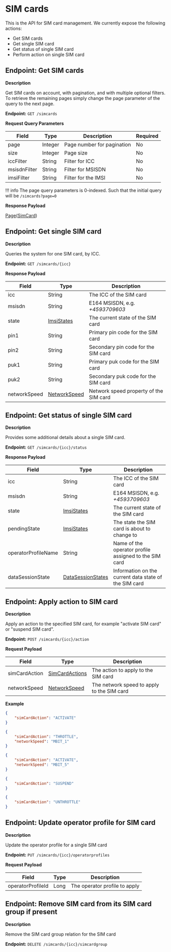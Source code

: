 # SIM cards
This is the API for SIM card management. We currently expose the following actions:

* Get SIM cards
* Get single SIM card
* Get status of single SIM card
* Perform action on single SIM card

## Endpoint: Get SIM cards

**Description**

Get SIM cards on account, with pagination, and with multiple optional filters.
To retrieve the remaining pages simply change the page parameter of the query to the next page.

**Endpoint:** `GET /simcards`

**Request Query Parameters**

| Field        | Type    | Description                | Required |
|--------------|---------|----------------------------|----------|
| page         | Integer | Page number for pagination | No       |
| size         | Integer | Page size                  | No       |
| iccFilter    | String  | Filter for ICC             | No       |
| msisdnFilter | String  | Filter for MSISDN          | No       |
| imsiFilter   | String  | Filter for the IMSI        | No       |

!!! info
	The page query parameters is 0-indexed. Such that the initial query will be `/simcards?page=0`

**Response Payload**

[Page](../../general-information/data-types/#page(type))([SimCard](../../general-information/data-types/#simcard))

## Endpoint: Get single SIM card

**Description**

Queries the system for one SIM card, by ICC.

**Endpoint:** `GET /simcards/{icc}`

**Response Payload**

| Field        | Type                                                               | Description                            |
|--------------|--------------------------------------------------------------------|----------------------------------------|
| icc          | String                                                             | The ICC of the SIM card                |
| msisdn       | String                                                             | E164 MSISDN, e.g. *+4593709603*        |
| state        | [ImsiStates](../../general-information/data-types/#imsistates)     | The current state of the SIM card      |
| pin1         | String                                                             | Primary pin code for the SIM card      |
| pin2         | String                                                             | Secondary pin code for the SIM card    |
| puk1         | String                                                             | Primary puk code for the SIM card      |
| puk2         | String                                                             | Secondary puk code for the SIM card    |
| networkSpeed | [NetworkSpeed](../../general-information/data-types/#networkspeed) | Network speed property of the SIM card |

## Endpoint: Get status of single SIM card

**Description**

Provides some additional details about a single SIM card.

**Endpoint:** `GET /simcards/{icc}/status`

**Response Payload**

| Field               | Type                                                                         | Description                                           |
|---------------------|------------------------------------------------------------------------------|-------------------------------------------------------|
| icc                 | String                                                                       | The ICC of the SIM card                               |
| msisdn              | String                                                                       | E164 MSISDN, e.g. *+4593709603*                       |
| state               | [ImsiStates](../../general-information/data-types/#imsistates)               | The current state of the SIM card                     |
| pendingState        | [ImsiStates](../../general-information/data-types/#imsistates)               | The state the SIM card is about to change to          |
| operatorProfileName | String                                                                       | Name of the operator profile assigned to the SIM card |
| dataSessionState    | [DataSessionStates](../../general-information/data-types/#datasessionstates) | Information on the current data state of the SIM card |

## Endpoint: Apply action to SIM card

**Description**

Apply an action to the specified SIM card, for example "activate SIM card" or "suspend SIM card".

**Endpoint:** `POST /simcards/{icc}/action`

**Request Payload**

| Field         | Type                                                                   | Description                                |
|---------------|------------------------------------------------------------------------|--------------------------------------------|
| simCardAction | [SimCardActions](../../general-information/data-types/#simcardactions) | The action to apply to the SIM card        |
| networkSpeed  | [NetworkSpeed](../../general-information/data-types/#networkspeed)     | The network speed to apply to the SIM card |

**Example**
```json
{
	"simCardAction": "ACTIVATE"
}
```
```json
{
	"simCardAction": "THROTTLE",
	"networkSpeed": "MBIT_1"
}
```
```json
{
	"simCardAction": "ACTIVATE",
	"networkSpeed": "MBIT_5"
}
```
```json
{
	"simCardAction": "SUSPEND"
}
```
```json
{
	"simCardAction": "UNTHROTTLE"
}
```

## Endpoint: Update operator profile for SIM card

**Description**

Update the operator profile for a single SIM card

**Endpoint:** `PUT /simcards/{icc}/operatorprofiles`

**Request Payload**

| Field              | Type  | Description                   |
|--------------------|-------|-------------------------------|
| operatorProfileId  | Long  | The operator profile to apply |

## Endpoint: Remove SIM card from its SIM card group if present

**Description**

Remove the SIM card group relation for the SIM card

**Endpoint:** `DELETE /simcards/{icc}/simcardgroup`
